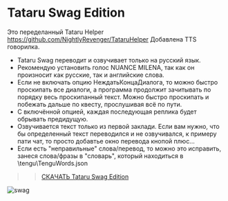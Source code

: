 # Tataru Swag Edition
Это переделанный Tataru Helper https://github.com/NightlyRevenger/TataruHelper
Добавлена TTS говорилка.</br>

- Tataru Swag  переводит и озвучивает только на русский язык.</br>
- Рекомендую установить голос NUANCE MILENA, так как он произносит как русские, так и английские слова.</br>
- Если не включать опцию НеждатьКонцаДиалога, то можно быстро проскипать все диалоги, а программа продолжит зачитывать по порядку весь проскипанный текст. Можно быстро проскипать и побежать дальше по квесту, прослушивая всё по пути.</br>
- С включённой опцией, каждая последующая реплика будет обрывать предидущую.</br>
- Озвучивается текст только из первой заклади. Если вам нужно, что бы определенный текст переводился и не озвучивался, к примеру пати чат, то просто добавтье окно перевода кнопой плюс...</br>
- Если есть "неправильные" слова/перевод, то можно это исправить, занеся слова/фразы в "словарь", который находиться в \tengu\TenguWords.json</br>
>>[СКАЧАТЬ Tataru Swag Edition](https://github.com/tekijiyuu/tataruswag/releases)

![swag](https://i.imgur.com/wu3JASD.png)